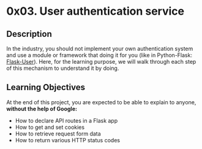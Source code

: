 # 0x03. User authentication service

## Description

In the industry, you should not implement your own authentication system and use a module or framework that doing it for you (like in Python-Flask: [Flask-User](https://flask-user.readthedocs.io/en/latest/)). Here, for the learning purpose, we will walk through each step of this mechanism to understand it by doing.

## Learning Objectives

At the end of this project, you are expected to be able to explain to anyone, **without the help of Google:**

* How to declare API routes in a Flask app
* How to get and set cookies
* How to retrieve request form data
* How to return various HTTP status codes
